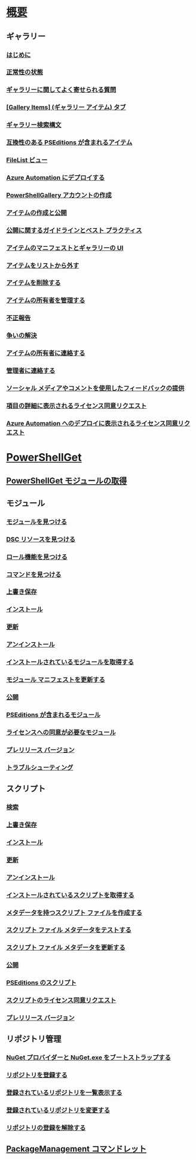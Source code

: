 # [概要](readme.md)
## ギャラリー
### [はじめに](psgallery/psgallery_gettingstarted.md)
### [正常性の状態](psgallery/psgallery_status.md)
### [ギャラリーに関してよく寄せられる質問](psgallery/psgallery_faqs.md)
### [[Gallery Items] (ギャラリー アイテム) タブ](psgallery/psgallery_items_tab.md)
### [ギャラリー検索構文](psgallery/psgallery_search_syntax.md)
### [互換性のある PSEditions が含まれるアイテム](psgallery/psgallery_pseditions.md)
### [FileList ビュー](psgallery/psgallery_filelist_feature.md)
### [Azure Automation にデプロイする](psgallery/psgallery_deploy_to_azure_automation.md)
### [PowerShellGallery アカウントの作成](psgallery/psgallery_creating_an_account.md)
### [アイテムの作成と公開](psgallery/Creating-and-Publishing-an-item.md)
### [公開に関するガイドラインとベスト プラクティス](psgallery/psgallery-PublishingGuidelines.md)
### [アイテムのマニフェストとギャラリーの UI](psgallery/psgallery_ItemManifestAffectingUI.md)
### [アイテムをリストから外す](psgallery/psgallery_unlist_items.md)
### [アイテムを削除する](psgallery/Deleting-Items.md)
### [アイテムの所有者を管理する](psgallery/Managing-Item-Owners.md)
### [不正報告](psgallery/psgallery_report_abuse.md)
### [争いの解決](psgallery/psgallery_dispute_resolution.md)
### [アイテムの所有者に連絡する](psgallery/psgallery_contacting_item_owners.md)
### [管理者に連絡する](psgallery/psgallery_contacting_administrators.md)
### [ソーシャル メディアやコメントを使用したフィードバックの提供](psgallery/psgallery-SocialMediaFeedback.md)
### [項目の詳細に表示されるライセンス同意リクエスト](psgallery/psgallery_requires_license_acceptance.md)
### [Azure Automation へのデプロイに表示されるライセンス同意リクエスト](psgallery/psgallery_deploy_to_azure_automation_requireLicenseAcceptance.md)

# [PowerShellGet](psget/overview.md)
## [PowerShellGet モジュールの取得](psget/get_psget_module.md)

## モジュール
### [モジュールを見つける](psget/module/psget_find-module.md)
### [DSC リソースを見つける](psget/module/psget_find-dscresource.md)
### [ロール機能を見つける](psget/module/psget_find-rolecapability.md)
### [コマンドを見つける](psget/module/psget_find-command.md)
### [上書き保存](psget/module/psget_save-module.md)
### [インストール](psget/module/psget_install-module.md)
### [更新](psget/module/psget_update-module.md)
### [アンインストール](psget/module/psget_uninstall-module.md)
### [インストールされているモジュールを取得する](psget/module/psget_get-installedmodule.md)
### [モジュール マニフェストを更新する](psget/module/psget_update-modulemanifest.md)
### [公開](psget/module/psget_publish-module.md)
### [PSEditions が含まれるモジュール](psget/module/modulewithpseditionsupport.md)
### [ライセンスへの同意が必要なモジュール](psget/module/RequireLicenseAcceptance.md)
### [プレリリース バージョン](psget/module/PreReleaseModule.md)
### [トラブルシューティング](psget/psget_cmdlets_troubleshooting.md)

## スクリプト
### [検索](psget/script/psget_find-script.md)
### [上書き保存](psget/script/psget_save-script.md)
### [インストール](psget/script/psget_install-script.md)
### [更新](psget/script/psget_update-script.md)
### [アンインストール](psget/script/psget_uninstall-script.md)
### [インストールされているスクリプトを取得する](psget/script/psget_get-installedscript.md)
### [メタデータを持つスクリプト ファイルを作成する](psget/script/psget_new-scriptfileinfo.md)
### [スクリプト ファイル メタデータをテストする](psget/script/psget_test-scriptfileinfo.md)
### [スクリプト ファイル メタデータを更新する](psget/script/psget_update-scriptfileinfo.md)
### [公開](psget/script/psget_publish-script.md)
### [PSEditions のスクリプト](psget/script/scriptwithpseditionsupport.md)
### [スクリプトのライセンス同意リクエスト](psget/script/script_RequireLicenseAcceptance.md)
### [プレリリース バージョン](psget/script/PreReleaseScript.md)
## リポジトリ管理
### [NuGet プロバイダーと NuGet.exe をブートストラップする](psget/repository/bootstrapping_nuget_proivder_and_exe.md)
### [リポジトリを登録する](psget/repository/psget_register-psrepository.md)
### [登録されているリポジトリを一覧表示する](psget/repository/psget_get-psrepository.md)
### [登録されているリポジトリを変更する](psget/repository/psget_set-psrepository.md)
### [リポジトリの登録を解除する](psget/repository/psget_unregister-psrepository.md)

## [PackageManagement コマンドレット](psget/oneget/PackageManagement_cmdlets.md)
